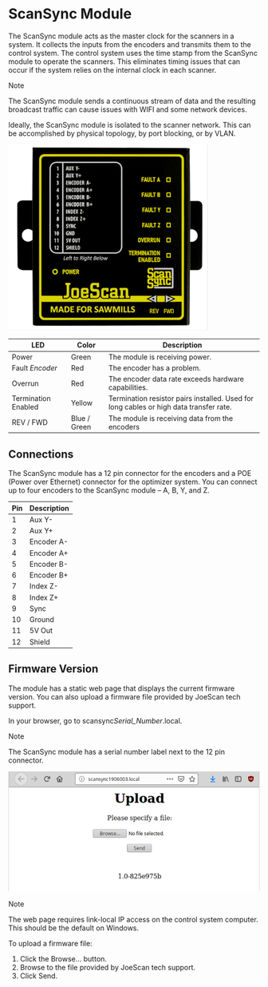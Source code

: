 # ScanSync Module

The ScanSync module acts as the master clock for the scanners in a system. It collects the inputs from the encoders and transmits them to the control system. The control system uses the time stamp from the ScanSync module to operate the scanners. This eliminates timing issues that can occur if the system relies on the internal clock in each scanner.
>[!NOTE]
>The ScanSync module sends a continuous stream of data and the resulting broadcast traffic can cause issues with WIFI and some network devices.  
>
>Ideally, the ScanSync module is isolated to the scanner network. This can be accomplished by physical topology, by port blocking, or by VLAN. 

![Image](../images/ScanSync.png)

| LED                | Color         | Description  |  
| -------------      |---------------| -----|  
| Power              | Green         | The module is receiving power.|  
| Fault *Encoder*    | Red           | The encoder has a problem.|  
| Overrun            | Red           | The encoder data rate exceeds hardware capabilities.|  
| Termination Enabled| Yellow        | Termination resistor pairs installed. Used for long cables or high data transfer rate.|  
| REV / FWD          | Blue / Green  | The module is receiving data from the encoders| 

## Connections
The ScanSync module has a 12 pin connector for the encoders and a POE (Power over Ethernet) connector for the optimizer system. You can connect up to four encoders to the ScanSync module – A, B, Y, and Z. 

| Pin | Description   |  
| ----|---------------|  
| 1   | Aux Y-        |  
| 2   | Aux Y+        |  
| 3   | Encoder A-    |  
| 4   | Encoder A+    |  
| 5   | Encoder B-    |  
| 6   | Encoder B+    |  
| 7   | Index Z-      |  
| 8   | Index Z+      |  
| 9   | Sync          |  
| 10  | Ground        |  
| 11  | 5V Out        |  
| 12  | Shield        |  

## Firmware Version
The module has a static web page that displays the current firmware version. You can also upload a firmware file provided by JoeScan tech support.

In your browser, go to scansync*Serial_Number*.local.  
>[!NOTE]  
>The ScanSync module has a serial number label next to the 12 pin connector. 

![Image](../images/scansync_update.png)

>[!NOTE]  
>The web page requires link-local IP access on the control system computer. This should be the default on Windows.

To upload a firmware file:
1.  Click the Browse… button.
2.  Browse to the file provided by JoeScan tech support.
3.  Click Send.


